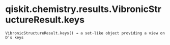 # qiskit.chemistry.results.VibronicStructureResult.keys

`VibronicStructureResult.keys() → a set-like object providing a view on D’s keys`
